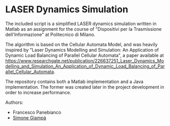 # LASER Dynamics Simulation
The included script is a simplified LASER dynamics simulation written in Matlab as an assignment for the course of "Dispositivi per la Trasmissione dell'Informazione" at Politecnico di Milano.

The algorithm is based on the Cellular Automata Model, and was heavily inspired by "Laser Dynamics Modelling and Simulation: An Application of Dynamic Load Balancing of Parallel Cellular Automata", a paper available at https://www.researchgate.net/publication/226637251_Laser_Dynamics_Modelling_and_Simulation_An_Application_of_Dynamic_Load_Balancing_of_Parallel_Cellular_Automata.

The repository contains both a Matlab implementation and a Java implementation. The former was created later in the project development in order to increase performance.

Authors:
- Francesco Panebianco
- [Simone Giampà](https://github.com/SimonGiampy)

